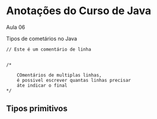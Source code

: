 # Anotações do Curso de Java

Aula 06

Tipos de cometários no Java

` // Este é um comentário de linha `

```

/*

    COmentários de multiplas linhas,
    é possivel escrever quantas linhas precisar
    áte indicar o final
*/

```

## Tipos primitivos

